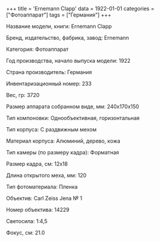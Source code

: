 +++
title = 'Ernemann Clapp'
data = 1922-01-01
categories = ["Фотоаппарат"]
tags = ["Германия"]
+++

Название модели, книги: Ernemann Clapp

Бренд, издательство, фабрика, завод: Ernemann

Категория: Фотоаппарат

Год производства, начало выпуска модели: 1922

Страна производитель: Германия

Инвентаризационный номер: 233

Вес, гр: 3720

Размер аппарата  собранном виде, мм: 240х170х150

Тип компоновки: Однообъективная, горизонтальная

Тип корпуса: С раздвижным мехом

Материал корпуса: Алюминий, дерево, кожа

Тип камеры (по размеру кадра): Форматная

Размер кадра, см: 12х18

Длина открытого меха, мм: 120

Тип фотоматериала: Пленка

Объектив: Carl Zeiss Jena № 1

Номер объектива: 14229

Светосила: 1:4,5

Фокус, см: 21.0

